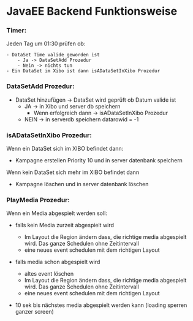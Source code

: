 # JavaEE Backend Funktionsweise
### Timer: 

Jeden Tag um 01:30 prüfen ob:

	- DataSet Time valide geworden ist
		- Ja -> DataSetAdd Prozedur
		- Nein -> nichts tun
	- Ein DataSet im Xibo ist dann isADataSetInXibo Prozedur 

### DataSetAdd Prozedur:

- DataSet hinzufügen -> DataSet wird geprüft ob Datum valide ist
	- JA -> in Xibo und server db speichern 
		- Wenn erfolgreich dann -> isADataSetInXibo Prozedur
	- NEIN -> in serverdb speichern datarowid = -1 

### isADataSetInXibo Prozedur:

Wenn ein DataSet sich im XIBO befindet dann:

- Kampagne erstellen Priority 10 und in server datenbank speichern

Wenn kein DataSet sich mehr im XIBO befindet dann 

- Kampagne löschen und in server datenbank löschen

### PlayMedia Prozedur:

Wenn ein Media abgespielt werden soll:

- falls kein Media zurzeit abgespielt wird
	- Im Layout die Region ändern dass, die richtige media abgespielt wird. Das ganze Schedulen ohne Zeitintervall  
	- eine neues event schedulen mit dem richtigen Layout
- falls media schon abgespielt wird
	- altes event löschen
	- Im Layout die Region ändern dass, die richtige media abgespielt wird. Das ganze Schedulen ohne Zeitintervall  
	- eine neues event schedulen mit dem richtigen Layout

- 10 sek bis nächstes media abgespielt werden kann (loading sperren ganzer screen)